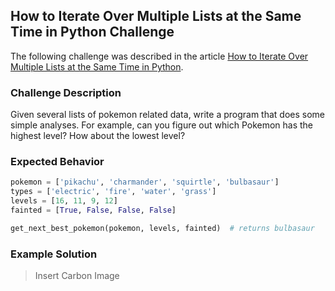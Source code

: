 ## How to Iterate Over Multiple Lists at the Same Time in Python Challenge

The following challenge was described in the article 
[How to Iterate Over Multiple Lists at the Same Time in Python](https://therenegadecoder.com/code/how-to-iterate-over-multiple-lists-at-the-same-time-in-python/#challenge).

### Challenge Description

Given several lists of pokemon related data, write a program that does some simple analyses. 
For example, can you figure out which Pokemon has the highest level? How about the lowest level?

### Expected Behavior

```python
pokemon = ['pikachu', 'charmander', 'squirtle', 'bulbasaur']
types = ['electric', 'fire', 'water', 'grass']
levels = [16, 11, 9, 12]
fainted = [True, False, False, False]

get_next_best_pokemon(pokemon, levels, fainted)  # returns bulbasaur
```

### Example Solution

> Insert Carbon Image

